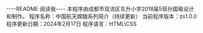 ----README 阅读我----
本程序由成都市双流区东升小学2018届5班孙国瑜设计和制作。
程序名称：中国航天嫦娥系列简介（持续更新）
当前程序版本：zs1.0.0
程序更新日期：2024年2月17日
程序语言：HTML\CSS
